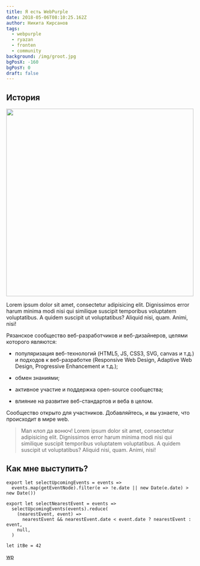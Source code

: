 ```yaml
---
title: Я есть WebPurple
date: 2018-05-06T08:10:25.162Z
author: Никита Кирсанов
tags:
  - webpurple
  - ryazan
  - fronten
  - community
background: /img/groot.jpg
bgPosX: -160
bgPosY: 0
draft: false
---
```

## История


<img src="/img/social-thumbnail-bg.png" width="500">

Lorem ipsum dolor sit amet, consectetur adipisicing elit. Dignissimos error harum minima modi nisi qui similique suscipit temporibus voluptatem voluptatibus. A quidem suscipit ut voluptatibus? Aliquid nisi, quam. Animi, nisi!

Рязанское сообщество веб-разработчиков и веб-дизайнеров, целями которого
являются:


* популяризация веб-технологий (HTML5, JS, CSS3, SVG, canvas и т.д.) и
подходов к веб-разработке (Responsive Web Design, Adaptive Web Design,
Progressive Enhancement и т.д.);

* обмен знаниями;

* активное участие и поддержка open-source сообщества;

* влияние на развитие веб-стандартов и веба в целом.


Сообщество открыто для участников. Добавляйтесь, и вы узнаете, что происходит
в мире web.


> Мал клоп да вонюч! Lorem ipsum dolor sit amet, consectetur adipisicing elit. Dignissimos error harum minima modi nisi qui similique suscipit temporibus voluptatem voluptatibus. A quidem suscipit ut voluptatibus? Aliquid nisi, quam. Animi, nisi!


## Как мне выступить?


```
export let selectUpcomingEvents = events =>
  events.map(getEventNode).filter(e => !e.date || new Date(e.date) > new Date())

export let selectNearestEvent = events =>
  selectUpcomingEvents(events).reduce(
    (nearestEvent, event) =>
      nearestEvent && nearestEvent.date < event.date ? nearestEvent : event,
    null,
  )

```


`let itBe = 42`


[wp](https://vk.com/webpurple)
